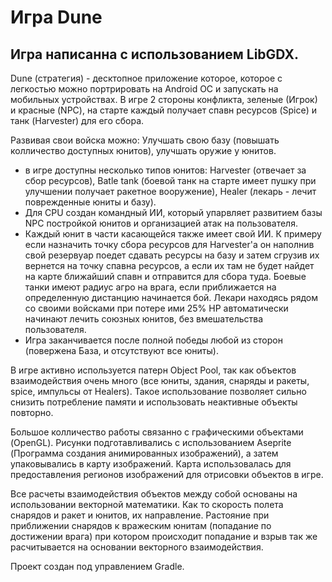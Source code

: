 # Игра Dune 

## Игра написанна с использованием LibGDX. 

Dune (стратегия) - десктопное приложение которое, которое с легкостью можно портрировать на Android ОС и запускать на мобильных устройствах.
В игре 2 стороны конфликта, зеленые (Игрок) и красные (NPC), на старте каждый получает спавн ресурсов (Spice) и танк (Harvester) для его сбора.

Развивая свои войска можно:  Улучшать свою базу (повышать колличество доступных юнитов), улучшать оружие у юнитов. 
- в игре доступны несколько типов юнитов: Harvester (отвечает за сбор ресурсов), Batle tank (боевой танк на старте имеет пушку при улучшении получает ракетное вооружение),
  Healer (лекарь - лечит поврежденные юниты и базу).
- Для CPU создан командный ИИ, который упарвляет развитием базы NPC постройкой юнитов и организацией атак на пользователя.
- Каждый юнит в части касающейся также имеет свой ИИ. К примеру если назначить точку сбора ресурсов для Harvester'a он наполнив свой резервуар поедет сдавать ресурсы на базу 
  и затем сгрузив их вернется на точку спавна ресурсов, а если их там не будет найдет на карте ближайший спавн и отправится для сбора туда. 
  Боевые танки имеют радиус агро на врага, если приближается на определенную дистанцию начинается бой. Лекари находясь рядом со своими войсками при потере ими 25% HP 
  автоматически начинают лечить союзных юнитов, без вмешательства пользователя.
- Игра заканчивается после полной победы любой из сторон (повержена База, и отсутствуют все юниты).

В игре активно используется патерн Object Pool, так как объектов взаимодействия очень много (все юниты, здания, снаряды и ракеты, spice, импульсы от Healers).
Такое использование позволяет сильно снизить потребление памяти и использовать неактивные объекты повторно.

Большое колличество работы связанно с графическими объектами (OpenGL). Рисунки подготавливались с использованием Aseprite (Программа создания анимированных изображений), 
а затем упаковывались в карту изображений. Карта использовалась для предоставления регионов изображений для отрисовки объектов в игре. 

Все расчеты взаимодействия объектов между собой основаны на использовании векторной математики. Как то скорость полета снарядов и ракет и юнитов, их направление.
Растояние при приближении снарядов к вражеским юнитам (попадание по достижении врага) при котором происходит попадание и взрыв так же расчитывается 
на основании векторного взаимодействия.   

Проект создан под управлением Gradle.
